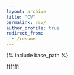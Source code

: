 ```yaml
---
layout: archive
title: "CV"
permalink: /cv/
author_profile: true
redirect_from:
  - /resume
---
```


{% include base_path %}


111111
